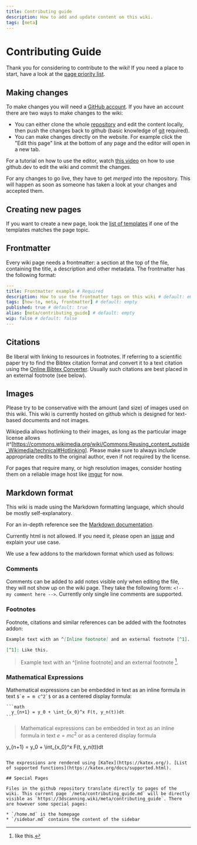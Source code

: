 ```yaml
---
title: Contributing guide
description: How to add and update content on this wiki.
tags: [meta]
---
```


# Contributing Guide


Thank you for considering to contribute to the wiki! If you need a place to start, have a look at the [page priority list](page_priority.md).

## Making changes

To make changes you will need a [GitHub account](https://github.com/join). If you have an account there are two ways to make changes to the wiki:
* You can either clone the whole [repository](https://github.com/3dscanningwiki/3dscanningwiki.github.io/) and edit the content locally, then push the changes back to github (basic knowledge of [git](https://git-scm.com/) required).
* You can make changes directly on the website. For example click the "Edit this page" link at the bottom of any page and the editor will open in a new tab. 

For a tutorial on how to use the editor, watch [this video](https://www.youtube.com/watch?v=gANADdb_cs0&start=119&end=250) on how to use github.dev to edit the wiki and commit the changes.

For any changes to go live, they have to get *merged* into the repository. This will happen as soon as someone has taken a look at your changes and accepted them.

## Creating new pages

If you want to create a new page, look the [list of templates](template.md) if one of the templates matches the page topic.

## Frontmatter

Every wiki page needs a frontmatter: a section at the top of the file, containing the title, a description and other metadata. The frontmatter has the following format:

```yaml
---
title: Frontmatter example # Required
description: How to use the frontmatter tags on this wiki # default: empty
tags: [how-to, meta, frontmatter] # default: empty
published: true # default: true
alias: [meta/contributing_guide] # default: empty
wip: false # default: false
---
```

## Citations

Be liberal with linking to resources in footnotes. If referring to a scientific paper try to find the Bibtex citation format and convert it to a text citation using the [Online Bibtex Converter](https://asouqi.github.io/bibtex-converter/). Usually such citations are best placed in an external footnote (see below).

## Images

Please try to be conservative with the amount (and size) of images used on this wiki. This wiki is currently hosted on github which is designed for text-based documents and not images.

Wikipedia allows hotlinking to their images, as long as the particular image license allows it^[https://commons.wikimedia.org/wiki/Commons:Reusing_content_outside_Wikimedia/technical#Hotlinking]. Please make sure to always include appropriate credits to the original author, even if not required by the license.

For pages that require many, or high resolution images, consider hosting them on a reliable image host like [imgur](https://imgur.com/upload) for now.


## Markdown format

This wiki is made using the Markdown formatting language, which should be mostly self-explanatory.

For an in-depth reference see the [Markdown documentation](https://docs.github.com/en/get-started/writing-on-github/getting-started-with-writing-and-formatting-on-github/basic-writing-and-formatting-syntax).

Currently html is not allowed. If you need it, please open an [issue](https://github.com/3dscanningwiki/Wiki-website/issues/new) and explain your use case.

We use a few addons to the markdown format which used as follows: 
### Comments

Comments can be added to add notes visible only when editing the file, they will not show up on the wiki page. They take the following form:
`<!-- my comment here -->`. Currently only single line comments are supported.

### Footnotes

Footnote, citations and similar references can be added with the footnotes addon:

```md
Example text with an ^[Inline footnote] and an external footnote [^1].

[^1]: Like this.
```

> Example text with an ^[inline footnote] and an external footnote [^1].

[^1]: like this.

### Mathematical Expressions

Mathematical expressions can be embedded in text as an inline formula in text ``$`e = m c^2`$`` or as a centered display formula:
    
    ```math
      y_{n+1} = y_0 + \int_{x_0}^x F(t, y_n(t))dt
    ```

> Mathematical expressions can be embedded in text as an inline formula in text $`e = m c^2`$ or as a centered display formula 
> ```math
y_{n+1} = y_0 + \int_{x_0}^x F(t, y_n(t))dt
```

The expressions are rendered using [KaTex](https://katex.org/). [List of supported functions](https://katex.org/docs/supported.html).

## Special Pages

Files in the github repository translate directly to pages of the wiki. This current page `/meta/contributing_guide.md` will be directly visible as `https://3dscanning.wiki/meta/contributing_guide`. There are however some special pages:

* `/home.md` is the homepage
* `/sidebar.md` contains the content of the sidebar